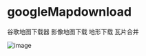 # googleMapdownload
谷歌地图下载器  影像地图下载 地形下载 瓦片合并

![image](https://github.com/zy1992/googleMapdownload/blob/master/GoogleMapDownLoader/map.png)

